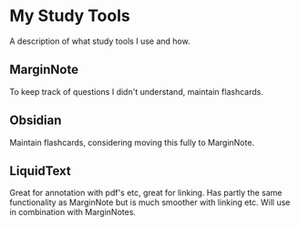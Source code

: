 # My Study Tools
A description of what study tools I use and how.

## MarginNote

To keep track of questions I didn't understand, maintain flashcards.

## Obsidian

Maintain flashcards, considering moving this fully to MarginNote.

## LiquidText

Great for annotation with pdf's etc, great for linking. Has partly the same functionality as MarginNote but is much smoother with linking etc. Will use in combination with MarginNotes.
